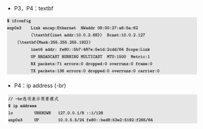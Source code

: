 - P3，P4：textbf

![](../../../assets/Pasted%20image%2020250413145654.png)

- P4：ip address (-br)

![](../../../assets/Pasted%20image%2020250413145931.png)
